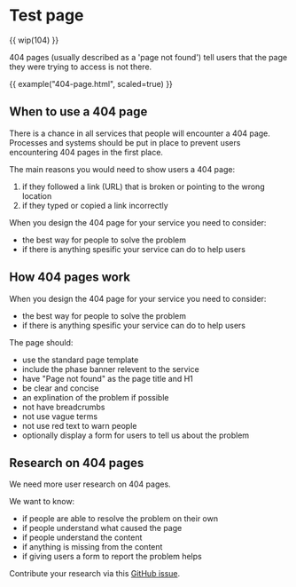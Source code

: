 # Test page

{{ wip(104) }}

404 pages (usually described as a 'page not found') tell users that the page they were trying to access is not there.

{{ example("404-page.html", scaled=true) }}

## When to use a 404 page

There is a chance in all services that people will encounter a 404 page.
Processes and systems should be put in place to prevent users encountering 404 pages in the first place.

The main reasons you would need to show users a 404 page:

1. if they followed a link (URL) that is broken or pointing to the wrong location
3. if they typed or copied a link incorrectly

When you design the 404 page for your service you need to consider:

- the best way for people to solve the problem
- if there is anything spesific your service can do to help users

## How 404 pages work

When you design the 404 page for your service you need to consider:

- the best way for people to solve the problem
- if there is anything spesific your service can do to help users

The page should:
<!-- @todo add link to the page template -->
- use the standard page template
- include the phase banner relevent to the service
- have "Page not found" as the page title and H1
- be clear and concise
- an explination of the problem if possible
- not have breadcrumbs
- not use vague terms
- not use red text to warn people
- optionally display a form for users to tell us about the problem

## Research on 404 pages

We need more user research on 404 pages.

We want to know:

- if people are able to resolve the problem on their own
- if people understand what caused the page
- if people understand the content
- if anything is missing from the content
- if giving users a form to report the problem helps

Contribute your research via this [GitHub issue](https://github.com/hmrc/design-patterns/issues/104).
